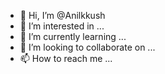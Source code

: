- 👋 Hi, I’m @Anilkkush
- 👀 I’m interested in ...
- 🌱 I’m currently learning ...
- 💞️ I’m looking to collaborate on ...
- 📫 How to reach me ...

<!---
Anilkkush/Anilkkush is a ✨ special ✨ repository because its `README.md` (this file) appears on your GitHub profile.
You can click the Preview link to take a look at your changes.
--->
